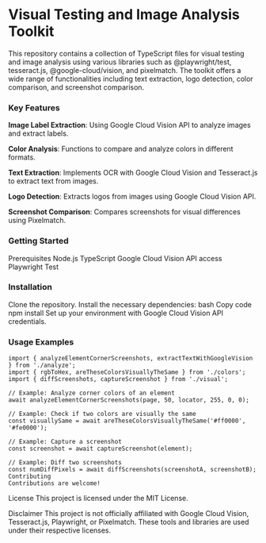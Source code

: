 # Visual Testing and Image Analysis Toolkit

This repository contains a collection of TypeScript files for visual testing and image analysis using various libraries such as @playwright/test, tesseract.js, @google-cloud/vision, and pixelmatch. The toolkit offers a wide range of functionalities including text extraction, logo detection, color comparison, and screenshot comparison.

### Key Features
**Image Label Extraction**: Using Google Cloud Vision API to analyze images and extract labels.  

**Color Analysis**: Functions to compare and analyze colors in different formats.  

**Text Extraction**: Implements OCR with Google Cloud Vision and Tesseract.js to extract text from images.  

**Logo Detection**: Extracts logos from images using Google Cloud Vision API.  

**Screenshot Comparison**: Compares screenshots for visual differences using Pixelmatch.  

### Getting Started
Prerequisites
Node.js
TypeScript
Google Cloud Vision API access
Playwright Test

### Installation
Clone the repository.
Install the necessary dependencies:
bash
Copy code
npm install
Set up your environment with Google Cloud Vision API credentials.

### Usage Examples
```
import { analyzeElementCornerScreenshots, extractTextWithGoogleVision } from './analyze';
import { rgbToHex, areTheseColorsVisuallyTheSame } from './colors';
import { diffScreenshots, captureScreenshot } from './visual';

// Example: Analyze corner colors of an element
await analyzeElementCornerScreenshots(page, 50, locator, 255, 0, 0);

// Example: Check if two colors are visually the same
const visuallySame = await areTheseColorsVisuallyTheSame('#ff0000', '#fe0000');

// Example: Capture a screenshot
const screenshot = await captureScreenshot(element);

// Example: Diff two screenshots
const numDiffPixels = await diffScreenshots(screenshotA, screenshotB);
Contributing
Contributions are welcome! 
```
License
This project is licensed under the MIT License.

Disclaimer
This project is not officially affiliated with Google Cloud Vision, Tesseract.js, Playwright, or Pixelmatch. These tools and libraries are used under their respective licenses.
